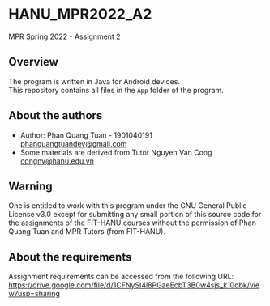# HANU_MPR2022_A2
MPR Spring 2022 - Assignment 2

## Overview
The program is written in Java for Android devices.<br/>
This repository contains all files in the `App` folder of the program. 

## About the authors
- Author: Phan Quang Tuan - 1901040191<br/>phanquangtuandev@gmail.com
- Some materials are derived from Tutor Nguyen Van Cong<br/>congnv@hanu.edu.vn

## Warning
One is entitled to work with this program under the GNU General Public License v3.0 except for submitting any small portion of this source code for the assignments of the FIT-HANU courses without the permission of Phan Quang Tuan and MPR Tutors (from FIT-HANU).

## About the requirements
Assignment requirements can be accessed from the following URL:
https://drive.google.com/file/d/1CFNySI4l8PGaeEcbT3B0w4sjs_k10dbk/view?usp=sharing

